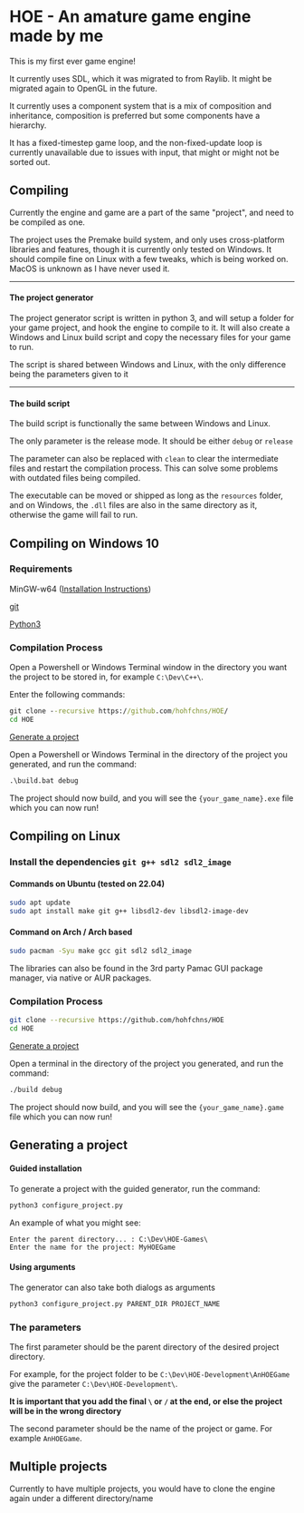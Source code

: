 # HOE - An amature game engine made by me
This is my first ever game engine!

It currently uses SDL, which it was migrated to from Raylib. It might be migrated again to OpenGL in the future.

It currently uses a component system that is a mix of composition and inheritance, composition is preferred but some components have a hierarchy.

It has a fixed-timestep game loop, and the non-fixed-update loop is currently unavailable due to issues with input, that might or might not be sorted out.

## Compiling
Currently the engine and game are a part of the same "project", and need to be compiled as one.

The project uses the Premake build system, and only uses cross-platform libraries and features, though it is currently only tested on Windows.
It should compile fine on Linux with a few tweaks, which is being worked on. MacOS is unknown as I have never used it.

---
#### The project generator
The project generator script is written in python 3, and will setup a folder for your game project, and hook the engine to compile to it.
It will also create a Windows and Linux build script and copy the necessary files for your game to run.

The script is shared between Windows and Linux, with the only difference being the parameters given to it

---
#### The build script
The build script is functionally the same between Windows and Linux.

The only parameter is the release mode. It should be either ```debug``` or ```release```

The parameter can also be replaced with ```clean``` to clear the intermediate files and restart the compilation process. This can solve some problems with outdated files being compiled.

The executable can be moved or shipped as long as the ```resources``` folder, and on Windows, the ```.dll``` files are also in the same directory as it, otherwise the game will fail to run.

## Compiling on Windows 10

### Requirements
MinGW-w64 ([Installation Instructions](https://github.com/hohfchns/HOE/blob/master/INSTALLMINGW64.md))

[git](https://git-scm.com/downloads)

[Python3](https://www.microsoft.com/en-us/p/python-310/9pjpw5ldxlz5#activetab=pivot:overviewtab)

### Compilation Process
Open a Powershell or Windows Terminal window in the directory you want the project to be stored in, for example ```C:\Dev\C++\```.

Enter the following commands:
``` bat
git clone --recursive https://github.com/hohfchns/HOE/
cd HOE
```
[Generate a project](#generating-a-project)

Open a Powershell or Windows Terminal in the directory of the project you generated, and run the command:
``` bat
.\build.bat debug
```
The project should now build, and you will see the ```{your_game_name}.exe``` file which you can now run!

## Compiling on Linux
### Install the dependencies ``git g++ sdl2 sdl2_image``
#### Commands on Ubuntu (tested on 22.04)
``` bash
sudo apt update
sudo apt install make git g++ libsdl2-dev libsdl2-image-dev
```
#### Command on Arch / Arch based
``` bash
sudo pacman -Syu make gcc git sdl2 sdl2_image
```
The libraries can also be found in the 3rd party Pamac GUI package manager, via native or AUR packages.

### Compilation Process
``` bash
git clone --recursive https://github.com/hohfchns/HOE
cd HOE
```
[Generate a project](#generating-a-project)

Open a terminal in the directory of the project you generated, and run the command:
``` bash
./build debug
```

The project should now build, and you will see the ```{your_game_name}.game``` file which you can now run!

## Generating a project ###
#### Guided installation
To generate a project with the guided generator, run the command:
``` bash
python3 configure_project.py
```
An example of what you might see:
```
Enter the parent directory... : C:\Dev\HOE-Games\
Enter the name for the project: MyHOEGame
```
#### Using arguments
The generator can also take both dialogs as arguments
``` bash
python3 configure_project.py PARENT_DIR PROJECT_NAME
```
### The parameters
The first parameter should be the parent directory of the desired project directory.

For example, for the project folder to be ```C:\Dev\HOE-Development\AnHOEGame``` give the parameter ```C:\Dev\HOE-Development\```.

**It is important that you add the final ```\``` or ```/``` at the end, or else the project will be in the wrong directory**

The second parameter should be the name of the project or game. For example ```AnHOEGame```.


## Multiple projects
Currently to have multiple projects, you would have to clone the engine again under a different directory/name
